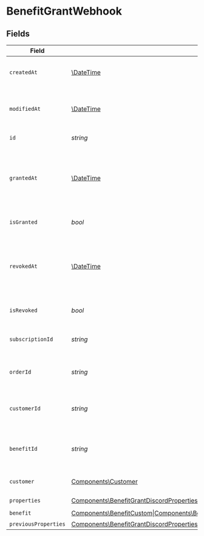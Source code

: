# BenefitGrantWebhook


## Fields

| Field                                                                                                                                                                                                                                                                                      | Type                                                                                                                                                                                                                                                                                       | Required                                                                                                                                                                                                                                                                                   | Description                                                                                                                                                                                                                                                                                |
| ------------------------------------------------------------------------------------------------------------------------------------------------------------------------------------------------------------------------------------------------------------------------------------------ | ------------------------------------------------------------------------------------------------------------------------------------------------------------------------------------------------------------------------------------------------------------------------------------------ | ------------------------------------------------------------------------------------------------------------------------------------------------------------------------------------------------------------------------------------------------------------------------------------------ | ------------------------------------------------------------------------------------------------------------------------------------------------------------------------------------------------------------------------------------------------------------------------------------------ |
| `createdAt`                                                                                                                                                                                                                                                                                | [\DateTime](https://www.php.net/manual/en/class.datetime.php)                                                                                                                                                                                                                              | :heavy_check_mark:                                                                                                                                                                                                                                                                         | Creation timestamp of the object.                                                                                                                                                                                                                                                          |
| `modifiedAt`                                                                                                                                                                                                                                                                               | [\DateTime](https://www.php.net/manual/en/class.datetime.php)                                                                                                                                                                                                                              | :heavy_check_mark:                                                                                                                                                                                                                                                                         | Last modification timestamp of the object.                                                                                                                                                                                                                                                 |
| `id`                                                                                                                                                                                                                                                                                       | *string*                                                                                                                                                                                                                                                                                   | :heavy_check_mark:                                                                                                                                                                                                                                                                         | The ID of the grant.                                                                                                                                                                                                                                                                       |
| `grantedAt`                                                                                                                                                                                                                                                                                | [\DateTime](https://www.php.net/manual/en/class.datetime.php)                                                                                                                                                                                                                              | :heavy_minus_sign:                                                                                                                                                                                                                                                                         | The timestamp when the benefit was granted. If `None`, the benefit is not granted.                                                                                                                                                                                                         |
| `isGranted`                                                                                                                                                                                                                                                                                | *bool*                                                                                                                                                                                                                                                                                     | :heavy_check_mark:                                                                                                                                                                                                                                                                         | Whether the benefit is granted.                                                                                                                                                                                                                                                            |
| `revokedAt`                                                                                                                                                                                                                                                                                | [\DateTime](https://www.php.net/manual/en/class.datetime.php)                                                                                                                                                                                                                              | :heavy_minus_sign:                                                                                                                                                                                                                                                                         | The timestamp when the benefit was revoked. If `None`, the benefit is not revoked.                                                                                                                                                                                                         |
| `isRevoked`                                                                                                                                                                                                                                                                                | *bool*                                                                                                                                                                                                                                                                                     | :heavy_check_mark:                                                                                                                                                                                                                                                                         | Whether the benefit is revoked.                                                                                                                                                                                                                                                            |
| `subscriptionId`                                                                                                                                                                                                                                                                           | *string*                                                                                                                                                                                                                                                                                   | :heavy_check_mark:                                                                                                                                                                                                                                                                         | The ID of the subscription that granted this benefit.                                                                                                                                                                                                                                      |
| `orderId`                                                                                                                                                                                                                                                                                  | *string*                                                                                                                                                                                                                                                                                   | :heavy_check_mark:                                                                                                                                                                                                                                                                         | The ID of the order that granted this benefit.                                                                                                                                                                                                                                             |
| `customerId`                                                                                                                                                                                                                                                                               | *string*                                                                                                                                                                                                                                                                                   | :heavy_check_mark:                                                                                                                                                                                                                                                                         | The ID of the customer concerned by this grant.                                                                                                                                                                                                                                            |
| `benefitId`                                                                                                                                                                                                                                                                                | *string*                                                                                                                                                                                                                                                                                   | :heavy_check_mark:                                                                                                                                                                                                                                                                         | The ID of the benefit concerned by this grant.                                                                                                                                                                                                                                             |
| `customer`                                                                                                                                                                                                                                                                                 | [Components\Customer](../../Models/Components/Customer.md)                                                                                                                                                                                                                                 | :heavy_check_mark:                                                                                                                                                                                                                                                                         | A customer in an organization.                                                                                                                                                                                                                                                             |
| `properties`                                                                                                                                                                                                                                                                               | [Components\BenefitGrantDiscordProperties\|Components\BenefitGrantGitHubRepositoryProperties\|Components\BenefitGrantDownloadablesProperties\|Components\BenefitGrantLicenseKeysProperties\|Components\BenefitGrantCustomProperties](../../Models/Components/BenefitGrantWebhookProperties.md) | :heavy_check_mark:                                                                                                                                                                                                                                                                         | N/A                                                                                                                                                                                                                                                                                        |
| `benefit`                                                                                                                                                                                                                                                                                  | [Components\BenefitCustom\|Components\BenefitDiscord\|Components\BenefitGitHubRepository\|Components\BenefitDownloadables\|Components\BenefitLicenseKeys\|Components\BenefitMeterCredit](../../Models/Components/Benefit.md)                                                               | :heavy_check_mark:                                                                                                                                                                                                                                                                         | N/A                                                                                                                                                                                                                                                                                        |
| `previousProperties`                                                                                                                                                                                                                                                                       | [Components\BenefitGrantDiscordProperties\|Components\BenefitGrantGitHubRepositoryProperties\|Components\BenefitGrantDownloadablesProperties\|Components\BenefitGrantLicenseKeysProperties\|Components\BenefitGrantCustomProperties\|null](../../Models/Components/PreviousProperties.md)  | :heavy_minus_sign:                                                                                                                                                                                                                                                                         | N/A                                                                                                                                                                                                                                                                                        |